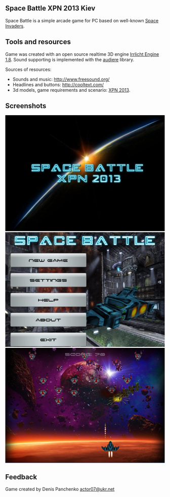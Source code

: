 Space Battle XPN 2013 Kiev
--------------------------

Space Battle is a simple arcade game for PC based on well-known [Space Invaders][1]. 

Tools and resources
--------------------------

Game was created with an open source realtime 3D engine [Irrlicht Engine 1.8][2].
Sound supporting is implemented with the [audiere][3] library.

Sources of resources:

* Sounds and music: http://www.freesound.org/
* Headlines and buttons: http://cooltext.com/
* 3d models, game requirements and scenario: [XPN 2013][4].

Screenshots
-------------------------

![splashscreen](./img/splashscreen.JPG)
![mainmenu](./img/mainmenu.JPG)
![newgame](./img/newgame.JPG)

Feedback
-------------------------
Game created by Denis Panchenko actor07@ukr.net

[1]: http://en.wikipedia.org/wiki/Space_Invaders "Space Invaders"
[2]: http://irrlicht.sourceforge.net/ "Irrlicht Engine 1.8"
[3]: http://audiere.sourceforge.net/ "audiere"
[4]: http://xpn.gameloft.com/ "XPN 2013"
